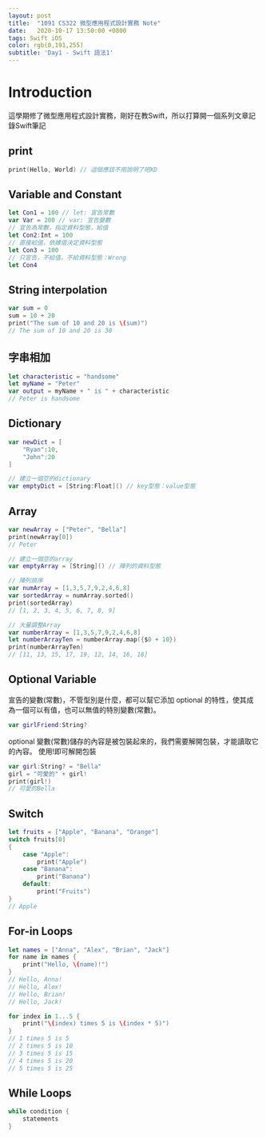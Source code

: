```yaml
---
layout: post
title:  "1091 CS322 微型應用程式設計實務 Note"
date:   2020-10-17 13:50:00 +0800
tags: Swift iOS
color: rgb(0,191,255)
subtitle: 'Day1 - Swift 語法1'
---
```


# Introduction
這學期修了微型應用程式設計實務，剛好在教Swift，所以打算開一個系列文章記錄Swift筆記

## print
```swift
print(Hello, World) // 這個應該不用說明了吧XD
```

## Variable and Constant
```swift
let Con1 = 100 // let: 宣告常數 
var Var = 200 // var: 宣告變數 
// 宣告為常數，指定資料型態，給值
let Con2:Int = 100
// 直接給值，依據值決定資料型態
let Con3 = 100
// 只宣告，不給值，不給資料型態：Wrong
let Con4
```

## String interpolation
```swift
var sum = 0
sum = 10 + 20
print("The sum of 10 and 20 is \(sum)")
// The sum of 10 and 20 is 30
```

## 字串相加
```swift
let characteristic = "handsome"
let myName = "Peter"
var output = myName + " is " + characteristic
// Peter is handsome
```

## Dictionary
```swift
var newDict = [
    "Ryan":10, 
    "John":20
]

// 建立一個空的dictionary
var emptyDict = [String:Float]() // key型態：value型態
```

## Array
```swift
var newArray = ["Peter", "Bella"]
print(newArray[0])
// Peter

// 建立一個空的array
var emptyArray = [String]() // 陣列的資料型態

// 陣列排序
var numArray = [1,3,5,7,9,2,4,6,8]
var sortedArray = numArray.sorted()
print(sortedArray)
// [1, 2, 3, 4, 5, 6, 7, 8, 9]

// 大量調整Array
var numberArray = [1,3,5,7,9,2,4,6,8]
let numberArrayTen = numberArray.map({$0 + 10})
print(numberArrayTen)
// [11, 13, 15, 17, 19, 12, 14, 16, 18]
```

## Optional Variable
宣告的變數(常數)，不管型別是什麼，都可以幫它添加 optional 的特性，使其成為一個可以有值，也可以無值的特別變數(常數)。
```swift
var girlFriend:String?
```
optional 變數(常數)儲存的內容是被包裝起來的，我們需要解開包裝，才能讀取它的內容。
使用!即可解開包裝
```swift
var girl:String? = "Bella"
girl = "可愛的" + girl!
print(girl!)
// 可愛的Bella
```

## Switch
```swift
let fruits = ["Apple", "Banana", "Orange"]
switch fruits[0]
{
    case "Apple":
        print("Apple")
    case "Banana":
        print("Banana")
    default:
        print("Fruits")
}
// Apple
```

## For-in Loops
```swift
let names = ["Anna", "Alex", "Brian", "Jack"]
for name in names {
    print("Hello, \(name)!")
}
// Hello, Anna!
// Hello, Alex!
// Hello, Brian!
// Hello, Jack!

for index in 1...5 {
    print("\(index) times 5 is \(index * 5)")
}
// 1 times 5 is 5
// 2 times 5 is 10
// 3 times 5 is 15
// 4 times 5 is 20
// 5 times 5 is 25
```

## While Loops
```swift
while condition {
    statements
}
```